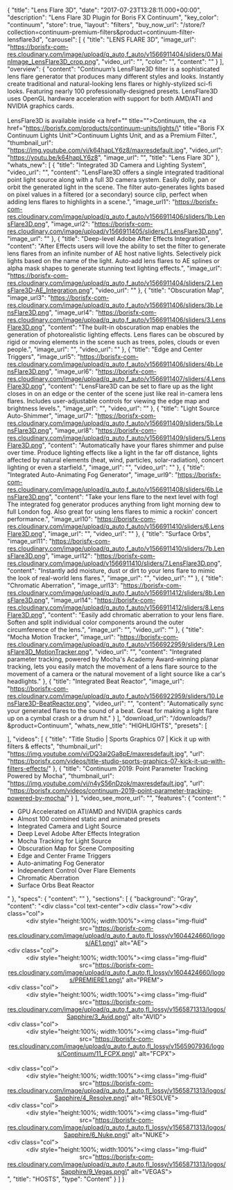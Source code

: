 {
  "title": "Lens Flare 3D",
  "date": "2017-07-23T13:28:11.000+00:00",
  "description": "Lens Flare 3D Plugin for Boris FX Continuum",
  "key_color": "continuum",
  "store": true,
  "layout": "filters",
  "buy_now_url": "/store/?collection=continuum-premium-filters&product=continuum-filter-lensflare3d",
  "carousel": [
    {
      "title": "LENS FLARE 3D",
      "image_url": "https://borisfx-com-res.cloudinary.com/image/upload/q_auto,f_auto/v1566911404/sliders/0.MainImage_LensFlare3D_crop.png",
      "video_url": "",
      "color": "",
      "content": ""
    }
  ],
  "overview": {
    "content": "Continuum’s LensFlare3D filter is a sophisticated lens flare generator that produces many different styles and looks. Instantly create traditional and natural-looking lens flares or highly-stylized sci-fi looks. Featuring nearly 100 professionally-designed presets. LensFlare3D uses OpenGL hardware acceleration with support for both AMD/ATI and NVIDIA graphics cards.<br><br>LensFlare3D is available inside <a href=\"\" title=\"\">Continuum</a>, the <a href=\"https://borisfx.com/products/continuum-units/lights/\" title=\"Boris FX Continuum Lights Unit\">Continuum Lights Unit</a>, and as a Premium Filter.",
    "thumbnail_url": "https://img.youtube.com/vi/k64hapLY6z8/maxresdefault.jpg",
    "video_url": "https://youtu.be/k64hapLY6z8",
    "image_url": "",
	"title": "Lens Flare 3D"
  },
  "whats_new": [
    {
      "title": "Integrated 3D Camera and Lighting System",
      "video_url": "",
      "content": "LensFlare3D offers a single integrated traditional point light source along with a full 3D camera system. Easily dolly, pan or orbit the generated light in the scene. The filter auto-generates lights based on pixel values in a filtered (or a secondary) source clip, perfect when adding lens flares to highlights in a scene.",
      "image_url1": "https://borisfx-com-res.cloudinary.com/image/upload/q_auto,f_auto/v1566911406/sliders/1b.LensFlare3D.png",
      "image_url2": "https://borisfx-com-res.cloudinary.com/image/upload/v1566911405/sliders/1.LensFlare3D.png",
      "image_url": ""
    },
    {
      "title": "Deep-level Adobe After Effects Integration",
      "content": "After Effects users will love the ability to set the filter to generate lens flares from an infinite number of AE host native lights. Selectively pick lights based on the name of the light. Auto-add lens flares to AE splines or alpha mask shapes to generate stunning text lighting effects.",
      "image_url": "https://borisfx-com-res.cloudinary.com/image/upload/q_auto,f_auto/v1566911404/sliders/2.LensFlare3D-AE_Integration.png",
      "video_url": ""
    },
    {
      "title": "Obscuration Map",
      "image_url3": "https://borisfx-com-res.cloudinary.com/image/upload/q_auto,f_auto/v1566911406/sliders/3b.LensFlare3D.png",
      "image_url4": "https://borisfx-com-res.cloudinary.com/image/upload/q_auto,f_auto/v1566911406/sliders/3.LensFlare3D.png",
      "content": "The built-in obscuration map enables the generation of photorealistic lighting effects. Lens flares can be obscured by rigid or moving elements in the scene such as trees, poles, clouds or even people.",
      "image_url": "",
      "video_url": ""
    },
    {
      "title": "Edge and Center Triggers",
      "image_url5": "https://borisfx-com-res.cloudinary.com/image/upload/q_auto,f_auto/v1566911406/sliders/4b.LensFlare3D.png",
      "image_url6": "https://borisfx-com-res.cloudinary.com/image/upload/q_auto,f_auto/v1566911407/sliders/4.LensFlare3D.png",
      "content": "LensFlare3D can be set to flare up as the light closes in on an edge or the center of the scene just like real in-camera lens flares. Includes user-adjustable controls for viewing the edge map and brightness levels.",
      "image_url": "",
      "video_url": ""
    },
    {
      "title": "Light Source Auto-Shimmer",
      "image_url7": "https://borisfx-com-res.cloudinary.com/image/upload/q_auto,f_auto/v1566911409/sliders/5b.LensFlare3D.png",
      "image_url8": "https://borisfx-com-res.cloudinary.com/image/upload/q_auto,f_auto/v1566911409/sliders/5.LensFlare3D.png",
      "content": "Automatically have your flares shimmer and pulse over time. Produce lighting effects like a light in the far off distance, lights affected by natural elements (heat, wind, particles, solar-radiation), concert lighting or even a starfield.",
      "image_url": "",
      "video_url": ""
    },
    {
      "title": "Integrated Auto-Animating Fog Generator",
      "image_url9": "https://borisfx-com-res.cloudinary.com/image/upload/q_auto,f_auto/v1566911408/sliders/6b.LensFlare3D.png",
      "content": "Take your lens flare to the next level with fog! The integrated fog generator produces anything from light morning dew to full London fog. Also great for using lens flares to mimic a rockin' concert performance.",
      "image_url10": "https://borisfx-com-res.cloudinary.com/image/upload/q_auto,f_auto/v1566911410/sliders/6.LensFlare3D.png",
      "image_url": "",
      "video_url": ""
    },
    {
      "title": "Surface Orbs",
      "image_url11": "https://borisfx-com-res.cloudinary.com/image/upload/q_auto,f_auto/v1566911410/sliders/7b.LensFlare3D.png",
      "image_url12": "https://borisfx-com-res.cloudinary.com/image/upload/v1566911410/sliders/7.LensFlare3D.png",
      "content": "Instantly add moisture, dust or dirt to your lens flare to mimic the look of real-world lens flares.",
      "image_url": "",
      "video_url": ""
    },
    {
      "title": "Chromatic Aberration",
      "image_url13": "https://borisfx-com-res.cloudinary.com/image/upload/q_auto,f_auto/v1566911412/sliders/8b.LensFlare3D.png",
      "image_url14": "https://borisfx-com-res.cloudinary.com/image/upload/q_auto,f_auto/v1566911412/sliders/8.LensFlare3D.png",
      "content": "Easily add chromatic aberration to your lens flare. Soften and split individual color components around the outer circumference of the lens.",
      "image_url": "",
      "video_url": ""
    },
    {
      "title": "Mocha Motion Tracker",
      "image_url": "https://borisfx-com-res.cloudinary.com/image/upload/q_auto,f_auto/v1566922959/sliders/9.LensFlare3D_MotionTracker.png",
      "video_url": "",
      "content": "Integrated parameter tracking, powered by Mocha's Academy Award-winning planar tracking, lets you easily match the movement of a lens flare source to the movement of a camera or the natural movement of a light source like a car's headlights."
    },
    {
      "title": "Integrated Beat Reactor",
      "image_url": "https://borisfx-com-res.cloudinary.com/image/upload/q_auto,f_auto/v1566922959/sliders/10.LensFlare3D-BeatReactor.png",
      "video_url": "",
      "content": "Automatically sync your generated flares to the sound of a beat. Great for making a light flare up on a cymbal crash or a drum hit."
    }
  ],
  "download_url": "/downloads/?&product=Continuum",
  "whats_new_title": "HIGHLIGHTS",
  "presets": [

  ],
  "videos": [
    {
      "title": "Title Studio | Sports Graphics 07 | Kick it up with filters & effects",
      "thumbnail_url": "https://img.youtube.com/vi/DQ3ai2Ga8pE/maxresdefault.jpg",
      "url": "https://borisfx.com/videos/title-studio-sports-graphics-07-kick-it-up-with-filters-effects/"
    },
    {
      "title": "Continuum 2019: Point Parameter Tracking Powered by Mocha",
      "thumbnail_url": "https://img.youtube.com/vi/n4yS56nDzok/maxresdefault.jpg",
      "url": "https://borisfx.com/videos/continuum-2019-point-parameter-tracking-powered-by-mocha/"
    }
  ],
  "video_see_more_url": "",
  "features": {
    "content": "<ul><li>GPU Accelerated on ATI/AMD and NVIDIA graphics cards</li><li>Almost 100 combined static and animated presets</li><li>Integrated Camera and Light Source</li><li>Deep Level Adobe After Effects Integration</li><li>Mocha Tracking for Light Source</li><li>Obscuration Map for Scene Compositing</li><li>Edge and Center Frame Triggers</li><li>Auto-animating Fog Generator</li><li>Independent Control Over Flare Elements</li><li>Chromatic Aberration</li><li>Surface Orbs Beat Reactor</li></ul>"
  },
  "specs": {
    "content": ""
  },
  "sections": [
    {
      "background": "Gray",
      "content": "<div class=\"col text-center\"><div class=\"row\"><div class=\"col\"><span><center><div style=\"height:100%; width:100%\"><img class=\"img-fluid\" src=\"https://borisfx-com-res.cloudinary.com/image/upload/q_auto,f_auto,fl_lossy/v1604424660/logos/AE1.png\" alt=\"AE\"></div></center></div><div class=\"col\"><center><div style=\"height:100%; width:100%\"><img class=\"img-fluid\" src=\"https://borisfx-com-res.cloudinary.com/image/upload/q_auto,f_auto,fl_lossy/v1604424660/logos/PREMIERE1.png\" alt=\"PREM\"></div></center></span></div><div class=\"col\"><center><div style=\"height:100%; width:100%\"><img class=\"img-fluid\" src=\"https://borisfx-com-res.cloudinary.com/image/upload/q_auto,f_auto,fl_lossy/v1565871313/logos/Sapphire/3_Avid.png\" alt=\"AVID\"></div></center></div><div class=\"col\"><center><div style=\"height:100%; width:100%\"><img class=\"img-fluid\" src=\"https://borisfx-com-res.cloudinary.com/image/upload/q_auto,f_auto,fl_lossy/v1565907936/logos/Continuum/11_FCPX.png\" alt=\"FCPX\"></div></center></div><br><div class=\"col\"><center><div style=\"height:100%; width:100%\"><img class=\"img-fluid\" src=\"https://borisfx-com-res.cloudinary.com/image/upload/q_auto,f_auto,fl_lossy/v1565871313/logos/Sapphire/4_Resolve.png\" alt=\"RESOLVE\"></div></center></div><div class=\"col\"><center><div style=\"height:100%; width:100%\"><img class=\"img-fluid\" src=\"https://borisfx-com-res.cloudinary.com/image/upload/q_auto,f_auto,fl_lossy/v1565871313/logos/Sapphire/6_Nuke.png\" alt=\"NUKE\"></div></center></div><div class=\"col\"><center><div style=\"height:100%; width:100%\"><img class=\"img-fluid\" src=\"https://borisfx-com-res.cloudinary.com/image/upload/q_auto,f_auto,fl_lossy/v1565871313/logos/Sapphire/9_Vegas.png\" alt=\"VEGAS\"></div></center></div></div></div>",
	  "title": "HOSTS",
      "type": "Content"
    }
  ]
}

